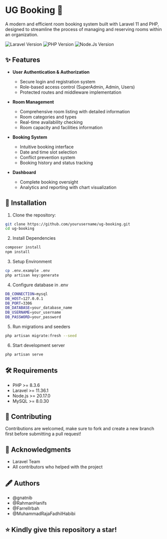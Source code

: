 # UG Booking 🏢

A modern and efficient room booking system built with Laravel 11 and PHP, designed to streamline the process of managing and reserving rooms within an organization.

![Laravel Version](https://img.shields.io/badge/Laravel-11.36.1-red.svg)
![PHP Version](https://img.shields.io/badge/PHP-8.3.6-blue.svg)
![Node.Js Version](https://img.shields.io/badge/Node.js-20.17.0-green.svg)

## ✨ Features

- **User Authentication & Authorization**
  - Secure login and registration system
  - Role-based access control (SuperAdmin, Admin, Users)
  - Protected routes and middleware implementation

- **Room Management**
  - Comprehensive room listing with detailed information
  - Room categories and types
  - Real-time availability checking
  - Room capacity and facilities information

- **Booking System**
  - Intuitive booking interface
  - Date and time slot selection
  - Conflict prevention system
  - Booking history and status tracking

- **Dashboard**
  - Complete booking oversight
  - Analytics and reporting with chart visualization

## 🚀 Installation

1. Clone the repository:
```bash
git clone https://github.com/yourusername/ug-booking.git
cd ug-booking
```

2. Install Dependencies
```bash
composer install
npm install
```

3. Setup Environment
```bash
cp .env.example .env
php artisan key:generate
```

4. Configure database in .env
```bash
DB_CONNECTION=mysql
DB_HOST=127.0.0.1
DB_PORT=3306
DB_DATABASE=your_database_name
DB_USERNAME=your_username
DB_PASSWORD=your_password
```

5. Run migrations and seeders
```bash
php artisan migrate:fresh --seed
```

6. Start development server
```bash
php artisan serve
```

## 🛠️ Requirements
- PHP >= 8.3.6
- Laravel >= 11.36.1
- Node.js >= 20.17.0
- MySQL >= 8.0.30

## 🤝 Contributing
Contributions are welcomed, make sure to fork and create a new branch first before submitting a pull request!

## 🙏 Acknowledgments
- Laravel Team
- All contributors who helped with the project

## 🖋️ Authors
- @gnatnib
- @RahmanHanifs
- @FarrelIrbah
- @MuhammadRajaFadhilHabibi


## ⭐ Kindly give this repository a star!
